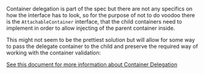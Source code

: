Container delegation is part of the spec but there are not any specifics
on how the interface has to look, so for the purpose of not to do voodoo
there is the `AttachableContainer` interface, that the child containers
need to implement in order to allow injecting of the parent container inside.

This might not seem to be the prettiest solution but will allow for
some way to pass the delegate container to the child and preserve the
required way of working with the container validation:

[See this document for more information about Container Delegation](https://github.com/container-interop/container-interop/blob/master/docs/Delegate-lookup.md)
